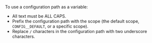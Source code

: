 <div markdown="1">

To use a configuration path as a variable:

*	All text must be ALL CAPS.
*	Prefix the configuration path with the scope (the default scope, `CONFIG__DEFAULT`, or a specific scope).
*	Replace `/` characters in the configuration path with two underscore characters.

